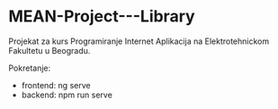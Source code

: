 # MEAN-Project---Library
Projekat za kurs Programiranje Internet Aplikacija na Elektrotehnickom Fakultetu u Beogradu.

Pokretanje:
 - frontend: ng serve
 - backend: npm run serve
